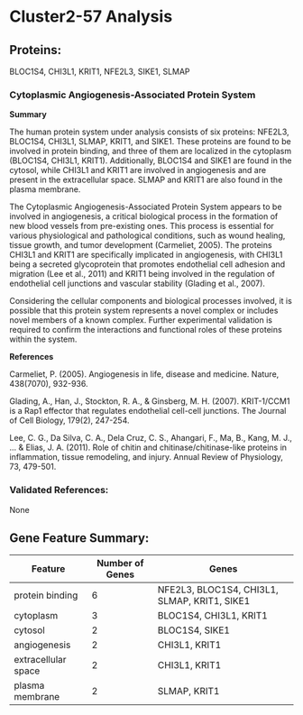 # Cluster2-57 Analysis

## Proteins: 

BLOC1S4, CHI3L1, KRIT1, NFE2L3, SIKE1, SLMAP

### Cytoplasmic Angiogenesis-Associated Protein System

**Summary**

The human protein system under analysis consists of six proteins: NFE2L3, BLOC1S4, CHI3L1, SLMAP, KRIT1, and SIKE1. These proteins are found to be involved in protein binding, and three of them are localized in the cytoplasm (BLOC1S4, CHI3L1, KRIT1). Additionally, BLOC1S4 and SIKE1 are found in the cytosol, while CHI3L1 and KRIT1 are involved in angiogenesis and are present in the extracellular space. SLMAP and KRIT1 are also found in the plasma membrane.

The Cytoplasmic Angiogenesis-Associated Protein System appears to be involved in angiogenesis, a critical biological process in the formation of new blood vessels from pre-existing ones. This process is essential for various physiological and pathological conditions, such as wound healing, tissue growth, and tumor development (Carmeliet, 2005). The proteins CHI3L1 and KRIT1 are specifically implicated in angiogenesis, with CHI3L1 being a secreted glycoprotein that promotes endothelial cell adhesion and migration (Lee et al., 2011) and KRIT1 being involved in the regulation of endothelial cell junctions and vascular stability (Glading et al., 2007).

Considering the cellular components and biological processes involved, it is possible that this protein system represents a novel complex or includes novel members of a known complex. Further experimental validation is required to confirm the interactions and functional roles of these proteins within the system.

**References**

Carmeliet, P. (2005). Angiogenesis in life, disease and medicine. Nature, 438(7070), 932-936.

Glading, A., Han, J., Stockton, R. A., & Ginsberg, M. H. (2007). KRIT-1/CCM1 is a Rap1 effector that regulates endothelial cell-cell junctions. The Journal of Cell Biology, 179(2), 247-254.

Lee, C. G., Da Silva, C. A., Dela Cruz, C. S., Ahangari, F., Ma, B., Kang, M. J., ... & Elias, J. A. (2011). Role of chitin and chitinase/chitinase-like proteins in inflammation, tissue remodeling, and injury. Annual Review of Physiology, 73, 479-501.

### Validated References: 

None





## Gene Feature Summary: 

| Feature | Number of Genes | Genes |
| --- | --- | --- |
| protein binding | 6 | NFE2L3, BLOC1S4, CHI3L1, SLMAP, KRIT1, SIKE1 |
| cytoplasm | 3 | BLOC1S4, CHI3L1, KRIT1 |
| cytosol | 2 | BLOC1S4, SIKE1 |
|  angiogenesis | 2 | CHI3L1, KRIT1 |
| extracellular space | 2 | CHI3L1, KRIT1 |
| plasma membrane | 2 | SLMAP, KRIT1 |

